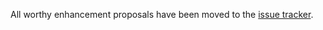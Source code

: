 All worthy enhancement proposals have been moved to the [issue tracker](http://code.google.com/p/remote-testbed/issues/list).